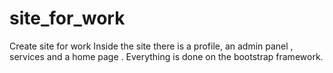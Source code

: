 ﻿# site_for_work
 Create site for work
Inside the site there is a profile, an admin panel , services and a home page . Everything is done on the bootstrap framework.

